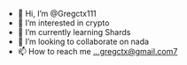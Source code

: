 - 👋 Hi, I’m @Gregctx111
- 👀 I’m interested in  crypto
- 🌱 I’m currently learning Shards
- 💞️ I’m looking to collaborate on nada
- 📫 How to reach me ...gregctx@gmail.com7

<!---
Gregctx111/Gregctx111 is a ✨ special ✨ repository because its `README.md` (this file) appears on your GitHub profile.
You can click the Preview link to take a look at your changes.
--->

